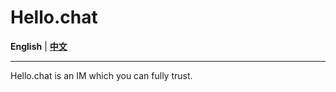 # Hello.chat

**English** | **[中文](./README-zh.md)** 

---

Hello.chat is an IM which you can fully trust.